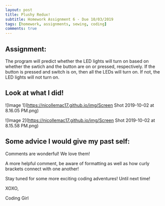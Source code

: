 ```yaml
---
layout: post
title: Plushy Redux!
subtitle: Homework Assignment 6 - Due 10/03/2019
tags: [homework, assignments, sewing, coding]
comments: true
---
```


## Assignment: 
The program will predict whether the LED lights will turn on based on whether the swtich and the button are on or pressed, respectively. If the button is pressed and switch is on, then all the LEDs will turn on. If not, the LED lights will not turn on. 

## Look at what I did!

![Image 1](https://nicollemac17.github.io/img/Screen Shot 2019-10-02 at 8.16.05 PM.png)

![Image 2](https://nicollemac17.github.io/img/Screen Shot 2019-10-02 at 8.15.58 PM.png)


## Some advice I would give my past self:
Comments are wonderful! We love them! 

A more helpful comment, be aware of formatting as well as how curly brackets connect with one another! 

Stay tuned for some more exciting coding adventures! Until next time! 

XOXO, 

Coding Girl


